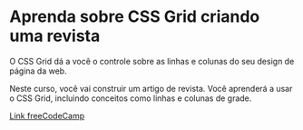 # Aprenda sobre CSS Grid criando uma revista

O CSS Grid dá a você o controle sobre as linhas e colunas do seu design de página da web.

Neste curso, você vai construir um artigo de revista. Você aprenderá a usar o CSS Grid, incluindo conceitos como linhas e colunas de grade.

[Link freeCodeCamp](https://www.freecodecamp.org/portuguese/learn/2022/responsive-web-design/learn-css-grid-by-building-a-magazine/ "Link freeCodeCamp")